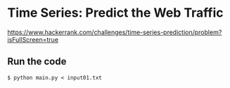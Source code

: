 # Time Series: Predict the Web Traffic

https://www.hackerrank.com/challenges/time-series-prediction/problem?isFullScreen=true

## Run the code

```console
$ python main.py < input01.txt
```
